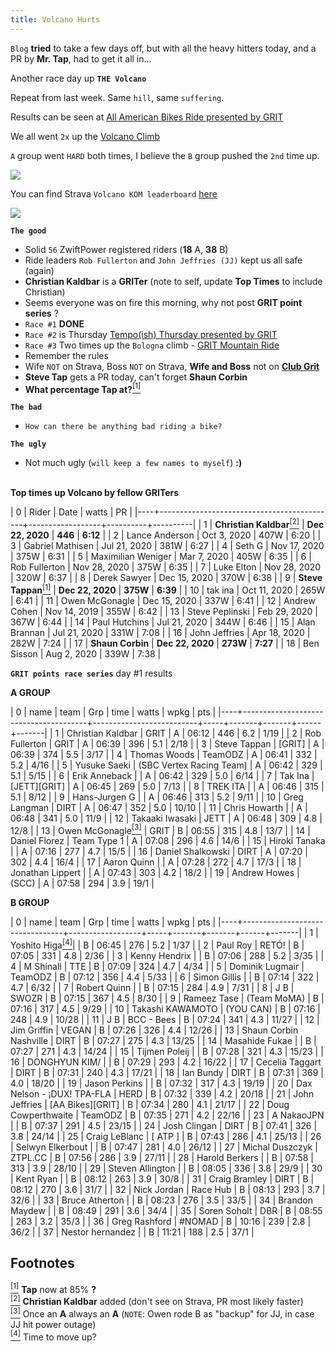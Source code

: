 ```yaml
---
title: Volcano Hurts
---
```


`Blog` **tried** to take a few days off, but with all the heavy hitters today, and
a PR by **Mr. Tap**, had to get it all in...

Another race day up **`THE Volcano`**

Repeat from last week. Same `hill`, same `suffering`.

Results can be seen at [All American Bikes Ride presented by GRIT](https://zwiftpower.com/events.php?zid=1380062)

We all went `2x` up the [Volcano Climb](https://zwiftinsider.com/route/volcano-climb/)

`A` group went `HARD` both times, I believe the `B` group pushed the `2nd` time up.

![](../../12/14/images/volcano_kom.png)

You can find Strava `Volcano KOM leaderboard` [here](https://www.strava.com/segments/14270131)

![](../../12/14/images/volcano_kom_zwift_insider_verified.png)

**`The good`**

- Solid `56` ZwiftPower registered riders (**18** A, **38** B)
- Ride leaders `Rob Fullerton` and `John Jeffries (JJ)` kept us all safe (again)
- **Christian Kaldbar** is a **GRITer** (note to self, update **Top Times** to include Christian)
- Seems everyone was on fire this morning, why not post **GRIT point series** ?
- `Race #1` **DONE**
- `Race #2` is Thursday [Tempo(ish) Thursday presented by GRIT](https://zwiftpower.com/events.php?zid=1389074)
- `Race #3` Two times up the `Bologna` climb - [GRIT Mountain Ride](https://zwiftpower.com/events.php?zid=1393023)
- Remember the rules
- Wife `NOT` on Strava, Boss `NOT` on Strava, **Wife and Boss** not on [**Club Grit**](http://www.clubgrit.com)
- **Steve Tap** gets a PR today, can't forget **Shaun Corbin** <br>
- **What percentage Tap at?**[<sup>[1]</sup>](#1)

**`The bad`**

- `How can there be anything bad riding a bike?`

**`The ugly`**

- Not much ugly (`will keep a few names to myself`) **:)** <br> <br>

**Top times up Volcano by fellow GRITers**

|  0 | Rider                                      | Date             | watts    |       PR |
|----+--------------------------------------------+------------------+----------+----------|
|  1 | **Christian Kaldbar**[<sup>[2]</sup>](#2)  | **Dec 22, 2020** | **446**  | **6:12** |
|  2 | Lance Anderson                             | Oct 3, 2020      | 407W     |     6:20 |
|  3 | Gabriel Mathisen                           | Jul 21, 2020     | 381W     |     6:27 |
|  4 | Seth G                                     | Nov 17, 2020     | 375W     |     6:31 |
|  5 | Maximilian Weniger                         | Mar 7, 2020      | 405W     |     6:35 |
|  6 | Rob Fullerton                              | Nov 28, 2020     | 375W     |     6:35 |
|  7 | Luke Elton                                 | Nov 28, 2020     | 320W     |     6:37 |
|  8 | Derek Sawyer                               | Dec 15, 2020     | 370W     |     6:38 |
|  9 | **Steve Tappan**[<sup>[1]</sup>](#1)       | **Dec 22, 2020** | **375W** | **6:39** |
| 10 | tak ina                                    | Oct 11, 2020     | 265W     |     6:41 |
| 11 | Owen McGonagle                             | Dec 15, 2020     | 337W     |     6:41 |
| 12 | Andrew Cohen                               | Nov 14, 2019     | 355W     |     6:42 |
| 13 | Steve Peplinski                            | Feb 29, 2020     | 367W     |     6:44 |
| 14 | Paul Hutchins                              | Jul 21, 2020     | 344W     |     6:46 |
| 15 | Alan Brannan                               | Jul 21, 2020     | 331W     |     7:08 |
| 16 | John Jeffries                              | Apr 18, 2020     | 282W     |     7:24 |
| 17 | **Shaun Corbin**                           | **Dec 22, 2020** | **273W** | **7:27** |
| 18 | Ben Sisson                                 | Aug 2, 2020      | 339W     |     7:38 |
                                            
                                            
**`GRIT points race series`** day #1 results

**A GROUP**

|  0 | name                                  | team                     | Grp |  time | watts | wpkg | pts   |
|----+---------------------------------------+--------------------------+-----+-------+-------+------+-------|
|  1 | Christian Kaldbar                     | GRIT                     | A   | 06:12 |   446 |  6.2 |  1/19 |
|  2 | Rob Fullerton                         | GRIT                     | A   | 06:39 |   396 |  5.1 |  2/18 |
|  3 | Steve Tappan                          | [GRIT]                   | A   | 06:39 |   374 |  5.5 |  3/17 |
|  4 | Thomas Woods                          | TeamODZ                  | A   | 06:41 |   332 |  5.2 |  4/16 |
|  5 | Yusuke Saeki                          | (SBC Vertex Racing Team) | A   | 06:42 |   329 |  5.1 |  5/15 |
|  6 | Erik Anneback                         |                          | A   | 06:42 |   329 |  5.0 |  6/14 |
|  7 | Tak Ina                               | [JETT][GRIT]             | A   | 06:45 |   269 |  5.0 |  7/13 |
|  8 | TREK ITA                              |                          | A   | 06:46 |   315 |  5.1 |  8/12 |
|  9 | Hans-Jurgen G                         |                          | A   | 06:46 |   313 |  5.2 |  9/11 |
| 10 | Greg Langman                          | DIRT                     | A   | 06:47 |   352 |  5.0 | 10/10 |
| 11 | Chris Howarth                         |                          | A   | 06:48 |   341 |  5.0 | 11/9  |
| 12 | Takaaki Iwasaki                       | JETT                     | A   | 06:48 |   309 |  4.8 | 12/8  |
| 13 | Owen McGonagle[<sup>[3]</sup>](#3)    | GRIT                     | B   | 06:55 |   315 |  4.8 | 13/7  |
| 14 | Daniel Florez                         | Team Type 1              | A   | 07:08 |   296 |  4.6 | 14/6  |
| 15 | Hiroki Tanaka                         |                          | A   | 07:16 |   277 |  4.7 | 15/5  |
| 16 | Daniel Shalkowski                     | DIRT                     | A   | 07:20 |   302 |  4.4 | 16/4  |
| 17 | Aaron Quinn                           |                          | A   | 07:28 |   272 |  4.7 | 17/3  |
| 18 | Jonathan Lippert                      |                          | A   | 07:43 |   303 |  4.2 | 18/2  |
| 19 | Andrew Howes                          | (SCC)                    | A   | 07:58 |   294 |  3.9 | 19/1  |
   
                                                                                                      
**B GROUP**
                                                                                            
|  0 | name                            | team             | Grp |  time | watts | wpkg | pts   |
|----+---------------------------------+------------------+-----+-------+-------+------+-------|
|  1 | Yoshito Higa[<sup>[4]</sup>](#4)|                  | B   | 06:45 |   276 |  5.2 |  1/37 |
|  2 | Paul Roy                        | RETÓ!            | B   | 07:05 |   331 |  4.8 |  2/36 |
|  3 | Kenny Hendrix                   |                  | B   | 07:06 |   288 |  5.2 |  3/35 |
|  4 | M Shinall                       | TTE              | B   | 07:09 |   324 |  4.7 |  4/34 |
|  5 | Dominik Lugmair                 | TeamODZ          | B   | 07:12 |   356 |  4.4 |  5/33 |
|  6 | Simon Gillis                    |                  | B   | 07:14 |   322 |  4.7 |  6/32 |
|  7 | Robert Quinn                    |                  | B   | 07:15 |   284 |  4.9 |  7/31 |
|  8 | J B                             | SWOZR            | B   | 07:15 |   367 |  4.5 |  8/30 |
|  9 | Rameez Tase                     | (Team MoMA)      | B   | 07:16 |   317 |  4.5 |  9/29 |
| 10 | Takashi KAWAMOTO                | (YOU CAN)        | B   | 07:16 |   248 |  4.9 | 10/28 |
| 11 | J B                             | BCC - Bees       | B   | 07:24 |   341 |  4.3 | 11/27 |
| 12 | Jim Griffin                     | VEGAN            | B   | 07:26 |   326 |  4.4 | 12/26 |
| 13 | Shaun Corbin Nashville          | DIRT             | B   | 07:27 |   275 |  4.3 | 13/25 |
| 14 | Masahide Fukae                  |                  | B   | 07:27 |   271 |  4.3 | 14/24 |
| 15 | Tijmen Poleij                   |                  | B   | 07:28 |   321 |  4.3 | 15/23 |
| 16 | DONGHYUN KIM/                   |                  | B   | 07:29 |   293 |  4.2 | 16/22 |
| 17 | Cecelia Taggart                 | DIRT             | B   | 07:31 |   240 |  4.3 | 17/21 |
| 18 | Ian Bundy                       | DIRT             | B   | 07:31 |   369 |  4.0 | 18/20 |
| 19 | Jason Perkins                   |                  | B   | 07:32 |   317 |  4.3 | 19/19 |
| 20 | Dax Nelson - ¡DUX! TPA-FLA      | HERD             | B   | 07:32 |   339 |  4.2 | 20/18 |
| 21 | John Jeffries                   | [AA Bikes][GRIT] | B   | 07:34 |   280 |  4.1 | 21/17 |
| 22 | Doug Cowperthwaite              | TeamODZ          | B   | 07:35 |   271 |  4.2 | 22/16 |
| 23 | A NakaoJPN                      |                  | B   | 07:37 |   291 |  4.5 | 23/15 |
| 24 | Josh Clingan                    | DIRT             | B   | 07:41 |   326 |  3.8 | 24/14 |
| 25 | Craig LeBlanc                   | [ ATP ]          | B   | 07:43 |   286 |  4.1 | 25/13 |
| 26 | Selwyn Elkerbout                |                  | B   | 07:47 |   281 |  4.0 | 26/12 |
| 27 | Michal Duszczyk                 | ZTPL.CC          | B   | 07:56 |   286 |  3.9 | 27/11 |
| 28 | Harold Berkers                  |                  | B   | 07:58 |   313 |  3.9 | 28/10 |
| 29 | Steven Allington                |                  | B   | 08:05 |   336 |  3.8 | 29/9  |
| 30 | Kent Ryan                       |                  | B   | 08:12 |   263 |  3.9 | 30/8  |
| 31 | Craig Bramley                   | DIRT             | B   | 08:12 |   270 |  3.6 | 31/7  |
| 32 | Nick Jordan                     | Race Hub         | B   | 08:13 |   293 |  3.7 | 32/6  |
| 33 | Bruce Atherton                  |                  | B   | 08:23 |   276 |  3.5 | 33/5  |
| 34 | Brandon Maydew                  |                  | B   | 08:49 |   291 |  3.6 | 34/4  |
| 35 | Soren Soholt                    | DBR              | B   | 08:55 |   263 |  3.2 | 35/3  |
| 36 | Greg Rashford                   | #NOMAD           | B   | 10:16 |   239 |  2.8 | 36/2  |
| 37 | Nestor hernandez                |                  | B   | 11:21 |   188 |  2.5 | 37/1  |
                                                                                            
                                                                                           
## **Footnotes**                                                                          
                                                              
[<sup>[1]</sup>](#1) <a class="anchor" id="1"></a> **Tap** now at 85% **?** <br>
[<sup>[2]</sup>](#2) <a class="anchor" id="2"></a> **Christian Kaldbar** added (don't see on Strava, PR most likely faster) <br>
[<sup>[3]</sup>](#3) <a class="anchor" id="3"></a> Once an **A** always an **A** (`NOTE`: Owen rode B as "backup" for JJ, in case JJ hit power outage) <br>
[<sup>[4]</sup>](#4) <a class="anchor" id="4"></a> Time to move up?


